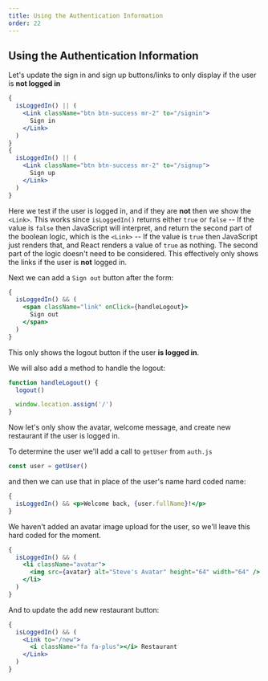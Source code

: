```yaml
---
title: Using the Authentication Information
order: 22
---
```


## Using the Authentication Information

Let's update the sign in and sign up buttons/links to only display if the user
is **not logged in**

```jsx
{
  isLoggedIn() || (
    <Link className="btn btn-success mr-2" to="/signin">
      Sign in
    </Link>
  )
}
{
  isLoggedIn() || (
    <Link className="btn btn-success mr-2" to="/signup">
      Sign up
    </Link>
  )
}
```

Here we test if the user is logged in, and if they are **not** then we show the
`<Link>`. This works since `isLoggedIn()` returns either `true` or `false` -- If
the value is `false` then JavaScript will interpret, and return the second part
of the boolean logic, which is the `<Link>` -- If the value is `true` then
JavaScript just renders that, and React renders a value of `true` as nothing.
The second part of the logic doesn't need to be considered. This effectively
only shows the links if the user is **not** logged in.

Next we can add a `Sign out` button after the form:

```jsx
{
  isLoggedIn() && (
    <span className="link" onClick={handleLogout}>
      Sign out
    </span>
  )
}
```

This only shows the logout button if the user **is logged in**.

We will also add a method to handle the logout:

```jsx
function handleLogout() {
  logout()

  window.location.assign('/')
}
```

Now let's only show the avatar, welcome message, and create new restaurant if
the user is logged in.

To determine the user we'll add a call to `getUser` from `auth.js`

```javascript
const user = getUser()
```

and then we can use that in place of the user's name hard coded name:

```jsx
{
  isLoggedIn() && <p>Welcome back, {user.fullName}!</p>
}
```

We haven't added an avatar image upload for the user, so we'll leave this hard
coded for the moment.

```jsx
{
  isLoggedIn() && (
    <li className="avatar">
      <img src={avatar} alt="Steve's Avatar" height="64" width="64" />
    </li>
  )
}
```

And to update the add new restaurant button:

```jsx
{
  isLoggedIn() && (
    <Link to="/new">
      <i className="fa fa-plus"></i> Restaurant
    </Link>
  )
}
```

<GithubCommitViewer repo="gstark/TacoTuesday" commit="ef91cc599fc48885569ed3add347673dce21b6d0"/>
